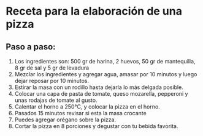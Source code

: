 # Receta para la elaboración de una pizza
## Paso a paso:
1.	Los ingredientes son: 500 gr de harina, 2 huevos, 50 gr de mantequilla, 8 gr de sal y 5 gr de levadura
2.	Mezclar los ingredientes y agregar agua, amasar por 10 minutos y luego dejar reposar por 10 minutos.
3.	Estirar la masa con un rodillo hasta dejarla lo más delgada posible.
4.	Colocar una capa de pasta de tomate, queso mozarella, pepperoni y unas rodajas de tomate al gusto.
5.	Calentar el horno a 250°C, y colocar la pizza en el horno.
6.	Pasados 15 minutos revisar si esta la masa crocante
7.	Puedes agregar orégano sobre la pizza.
8.	Cortar la pizza en 8 porciones y degustar con tu bebida favorita.
